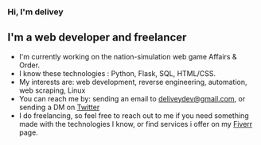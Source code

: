 ### Hi, I'm delivey

## I'm a web developer and freelancer
* I'm currently working on the nation-simulation web game Affairs & Order.
* I know these technologies : Python, Flask, SQL, HTML/CSS.
* My interests are: web development, reverse engineering, automation, web scraping, Linux
* You can reach me by: sending an email to deliveydev@gmail.com, or sending a DM on [Twitter](https://twitter.com/delivey2)
* I do freelancing, so feel free to reach out to me if you need something made with the technologies I know, or find services i offer on my [Fiverr](https://www.fiverr.com/delivey) page.

<!--
**delivey/delivey** is a ✨ _special_ ✨ repository because its `README.md` (this file) appears on your GitHub profile.
README based on: https://github.com/crhenr/crhenr/blob/master/README.md
